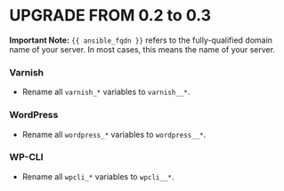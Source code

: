 # UPGRADE FROM 0.2 to 0.3

**Important Note:** `{{ ansible_fqdn }}` refers to the fully-qualified domain name of
your server. In most cases, this means the name of your server.

### Varnish

 * Rename all `varnish_*` variables to `varnish__*`.

### WordPress

 * Rename all `wordpress_*` variables to `wordpress__*`.

### WP-CLI

 * Rename all `wpcli_*` variables to `wpcli__*`.
